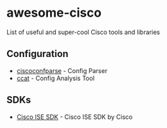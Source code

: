 # awesome-cisco
List of useful and super-cool Cisco tools and libraries


## Configuration

* [ciscoconfparse](https://github.com/mpenning/ciscoconfparse) - Config Parser
* [ccat](https://github.com/frostbits-security/ccat) - Config Analysis Tool


## SDKs
* [Cisco ISE SDK](https://github.com/CiscoISE/ciscoisesdk) - Cisco ISE SDK by Cisco
